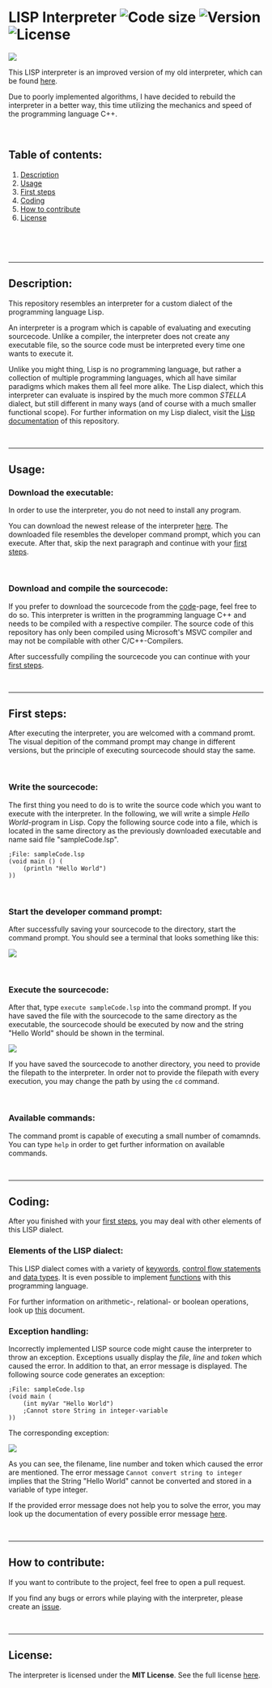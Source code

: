 # LISP Interpreter ![Code size](https://img.shields.io/github/languages/code-size/Christian-2003/LISP-Interpreter) ![Version](https://img.shields.io/github/manifest-json/v/Christian-2003/LISP-Interpreter?color=green) ![License](https://img.shields.io/badge/License-MIT-red.svg)

![](https://github.com/Christian-2003/LISP-Interpreter/blob/main/Resources/Preview.png?raw=true)

This LISP interpreter is an improved version of my old interpreter, which can be found [here](https://github.com/Christian-2003/LispInterpreter).

Due to poorly implemented algorithms, I have decided to rebuild the interpreter in a better way, this time utilizing the mechanics and speed of the programming language C++.

<br/>

## Table of contents:
1. [Description](#description)
2. [Usage](#usage)
3. [First steps](#first-steps)
4. [Coding](#coding)
5. [How to contribute](#contribution)
6. [License](#license)

<br/>
<br/>
<br/>

***

## Description: <a name="description"></a>
This repository resembles an interpreter for a custom dialect of the programming language Lisp.

An interpreter is a program which is capable of evaluating and executing sourcecode. Unlike a compiler, the interpreter does not create any executable file, so the source code must be interpreted every time one wants to execute it.

Unlike you might thing, Lisp is no programming language, but rather a collection of multiple programming languages, which all have similar paradigms which makes them all feel more alike. The Lisp dialect, which this interpreter can evaluate is inspired by the much more common _STELLA_ dialect, but still different in many ways (and of course with a much smaller functional scope). For further information on my Lisp dialect, visit the [Lisp documentation](https://github.com/Christian-2003/LISP-Interpreter/tree/main/Documentation/Lisp) of this repository.

<br/>

***

## Usage: <a name="usage"></a>

### Download the executable:
In order to use the interpreter, you do not need to install any program.

You can download the newest release of the interpreter [here](https://github.com/Christian-2003/LISP-Interpreter/releases). The downloaded file resembles the developer command prompt, which you can execute. After that, skip the next paragraph and continue with your [first steps](#first-steps).

<br/>

### Download and compile the sourcecode:
If you prefer to download the sourcecode from the [code](https://github.com/Christian-2003/LISP-Interpreter)-page, feel free to do so. This interpreter is written in the programming language C++ and needs to be compiled with a respective compiler. The source code of this repository has only been compiled using Microsoft's MSVC compiler and may not be compilable with other C/C++-Compilers.

After successfully compiling the sourcecode you can continue with your [first steps](#first-steps).

<br/>

***

## First steps: <a name="first-steps"></a>
After executing the interpreter, you are welcomed with a command promt. The visual depition of the command prompt may change in different versions, but the principle of executing sourcecode should stay the same.

<br/>

### Write the sourcecode:
The first thing you need to do is to write the source code which you want to execute with the interpreter. In the following, we will write a simple _Hello World_-program in Lisp. Copy the following source code into a file, which is located in the same directory as the previously downloaded executable and name said file "sampleCode.lsp".
```Lisp
;File: sampleCode.lsp
(void main () (
    (println "Hello World")
))
```

<br/>

### Start the developer command prompt:
After successfully saving your sourcecode to the directory, start the command prompt. You should see a terminal that looks something like this:

![](https://github.com/Christian-2003/LISP-Interpreter/blob/main/Resources/First-steps1.png?raw=true)

<br/>

### Execute the sourcecode:
After that, type `execute sampleCode.lsp` into the command prompt. If you have saved the file with the sourcecode to the same directory as the executable, the sourcecode should be executed by now and the string "Hello World" should be shown in the terminal.

![](https://github.com/Christian-2003/LISP-Interpreter/blob/main/Resources/First-steps2.png?raw=true)

If you have saved the sourcecode to another directory, you need to provide the filepath to the interpreter. In order not to provide the filepath with every execution, you may change the path by using the `cd` command.

<br/>

### Available commands:
The command promt is capable of executing a small number of comamnds. You can type `help` in order to get further information on available commands.

<br/>

***

## Coding: <a name="coding"></a>
After you finished with your [first steps](#first-steps), you may deal with other elements of this LISP dialect.

### Elements of the LISP dialect:
This LISP dialect comes with a variety of [keywords](https://github.com/Christian-2003/LISP-Interpreter/blob/main/Documentation/Lisp/Keywords.md), [control flow statements](https://github.com/Christian-2003/LISP-Interpreter/blob/main/Documentation/Lisp/Control%20structures.md) and [data types](https://github.com/Christian-2003/LISP-Interpreter/blob/main/Documentation/Lisp/Data%20types.md). It is even possible to implement [functions](https://github.com/Christian-2003/LISP-Interpreter/blob/main/Documentation/Lisp/Functions.md) with this programming language.

For further information on arithmetic-, relational- or boolean operations, look up [this](https://github.com/Christian-2003/LISP-Interpreter/blob/main/Documentation/Lisp/Operations.md) document.

### Exception handling:
Incorrectly implemented LISP source code might cause the interpreter to throw an exception. Exceptions usually display the _file_, _line_ and _token_ which caused the error. In addition to that, an error message is displayed. The following source code generates an exception:
```Lisp
;File: sampleCode.lsp
(void main (
    (int myVar "Hello World")
    ;Cannot store String in integer-variable
))
```
The corresponding exception:

![](https://github.com/Christian-2003/LISP-Interpreter/blob/main/Resources/Exemplary-error-message.png?raw=true)

As you can see, the filename, line number and token which caused the error are mentioned. The error message `Cannot convert string to integer` implies that the String "Hello World" cannot be converted and stored in a variable of type integer.

If the provided error message does not help you to solve the error, you may look up the documentation of every possible error message [here](https://github.com/Christian-2003/LISP-Interpreter/blob/main/Documentation/Lisp/Error%20messages.md).

<br/>

***

## How to contribute: <a name="contribution"></a>
If you want to contribute to the project, feel free to open a pull request.

If you find any bugs or errors while playing with the interpreter, please create an [issue](https://github.com/Christian-2003/LISP-Interpreter/issues).

<br/>

***

## License: <a name="license"></a>
The interpreter is licensed under the **MIT License**. See the full license [here](https://github.com/Christian-2003/LISP-Interpreter/blob/main/LICENSE.txt).
